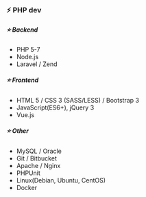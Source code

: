 ### ⚡ PHP dev

##### :star: Backend
- PHP 5-7
- Node.js
- Laravel / Zend

##### :star: Frontend
- HTML 5 / CSS 3 (SASS/LESS) / Bootstrap 3
- JavaScript(ES6+), jQuery 3
- Vue.js

##### :star: Other
- MySQL / Oracle
- Git / Bitbucket
- Apache / Nginx
- PHPUnit
- Linux(Debian, Ubuntu, CentOS)
- Docker

<!--
**Lord-M/Lord-M** is a ✨ _special_ ✨ repository because its `README.md` (this file) appears on your GitHub profile.

Here are some ideas to get you started:

- 🔭 I’m currently working on ...
- 🌱 I’m currently learning ...
- 👯 I’m looking to collaborate on ...
- 🤔 I’m looking for help with ...
- 💬 Ask me about ...
- 📫 How to reach me: ...
- 😄 Pronouns: ...
- ⚡ Fun fact: ...
-->
